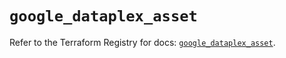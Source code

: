 # `google_dataplex_asset`

Refer to the Terraform Registry for docs: [`google_dataplex_asset`](https://registry.terraform.io/providers/hashicorp/google/6.8.0/docs/resources/dataplex_asset).
